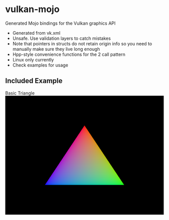 # vulkan-mojo
Generated Mojo bindings for the Vulkan graphics API

- Generated from vk.xml
- Unsafe. Use validation layers to catch mistakes
- Note that pointers in structs do not retain origin info so you need to manually make sure they live long enough
- Hpp-style convenience functions for the 2 call pattern
- Linux only currently
- Check examples for usage

## Included Example
Basic Triangle
![Basic Triangle](./images/triangle.png)